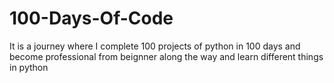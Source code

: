 # 100-Days-Of-Code
It is a journey where I complete 100 projects of python in 100 days and become professional from beignner along the way and learn different things in python
